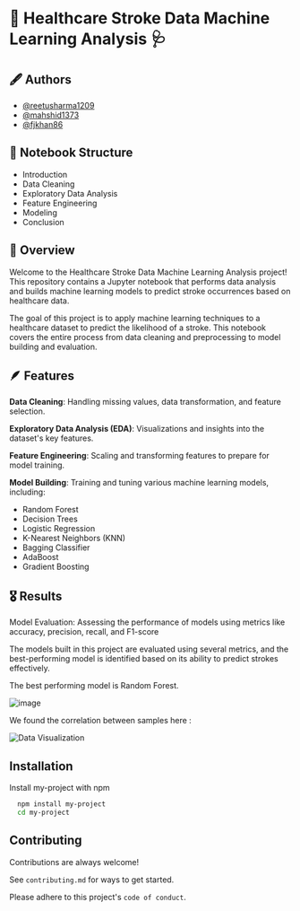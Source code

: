 
# 💊 Healthcare Stroke Data Machine Learning Analysis 🩺



## 🖋️ Authors

- [@reetusharma1209](https://github.com/reetusharma1209)
- [@mahshid1373](https://github.com/mahshid1373)
- [@fjkhan86](https://github.com/fjkhan86)


## 👣 Notebook Structure
- Introduction
- Data Cleaning
- Exploratory Data Analysis
- Feature Engineering
- Modeling
- Conclusion
## 📎  Overview
Welcome to the Healthcare Stroke Data Machine Learning Analysis project! This repository contains a Jupyter notebook that performs data analysis and builds machine learning models to predict stroke occurrences based on healthcare data.

The goal of this project is to apply machine learning techniques to a healthcare dataset to predict the likelihood of a stroke. This notebook covers the entire process from data cleaning and preprocessing to model building and evaluation.
## 🪶 Features

**Data Cleaning**: Handling missing values, data transformation, and feature selection.

**Exploratory Data Analysis (EDA)**: Visualizations and insights into the dataset's key features.

**Feature Engineering**: Scaling and transforming features to prepare for model training.

**Model Building**: Training and tuning various machine learning models, including:
    
- Random Forest
- Decision Trees
- Logistic Regression
- K-Nearest Neighbors (KNN)
- Bagging Classifier
- AdaBoost
- Gradient Boosting




## 🎖️ Results

Model Evaluation: Assessing the performance of models using metrics like accuracy, precision, recall, and F1-score

The models built in this project are evaluated using several metrics, and the best-performing model is identified based on its ability to predict strokes effectively.

The best performing model is Random Forest.  

![image](https://github.com/user-attachments/assets/54f4bfb4-59bc-4767-8a43-1f79d33267b3)

We found the correlation between samples here :

![Data Visualization](heatmap.png)

## Installation

Install my-project with npm

```bash
  npm install my-project
  cd my-project
```
    
## Contributing

Contributions are always welcome!

See `contributing.md` for ways to get started.

Please adhere to this project's `code of conduct`.


